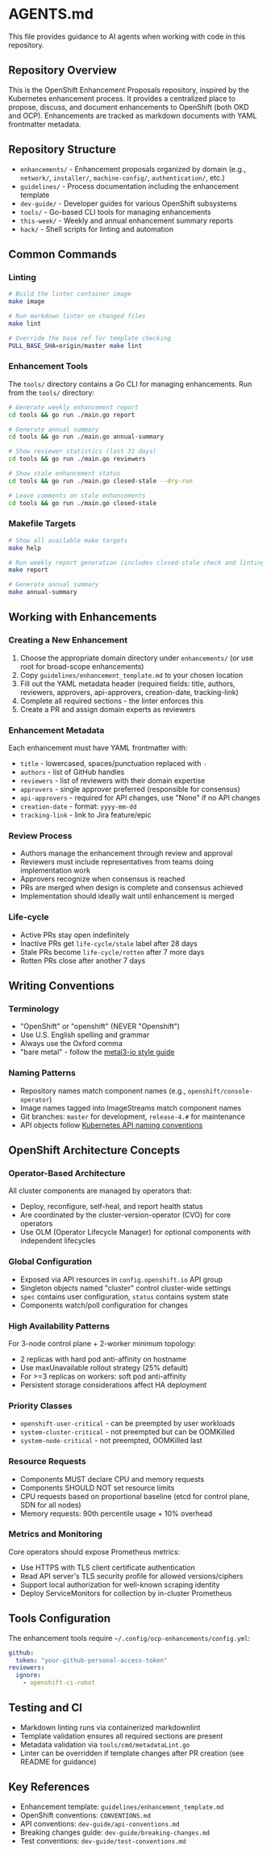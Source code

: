 # AGENTS.md

This file provides guidance to AI agents when working with code in this repository.

## Repository Overview

This is the OpenShift Enhancement Proposals repository, inspired by the Kubernetes enhancement process. It provides a centralized place to propose, discuss, and document enhancements to OpenShift (both OKD and OCP). Enhancements are tracked as markdown documents with YAML frontmatter metadata.

## Repository Structure

- `enhancements/` - Enhancement proposals organized by domain (e.g., `network/`, `installer/`, `machine-config/`, `authentication/`, etc.)
- `guidelines/` - Process documentation including the enhancement template
- `dev-guide/` - Developer guides for various OpenShift subsystems
- `tools/` - Go-based CLI tools for managing enhancements
- `this-week/` - Weekly and annual enhancement summary reports
- `hack/` - Shell scripts for linting and automation

## Common Commands

### Linting
```bash
# Build the linter container image
make image

# Run markdown linter on changed files
make lint

# Override the base ref for template checking
PULL_BASE_SHA=origin/master make lint
```

### Enhancement Tools
The `tools/` directory contains a Go CLI for managing enhancements. Run from the `tools/` directory:

```bash
# Generate weekly enhancement report
cd tools && go run ./main.go report

# Generate annual summary
cd tools && go run ./main.go annual-summary

# Show reviewer statistics (last 31 days)
cd tools && go run ./main.go reviewers

# Show stale enhancement status
cd tools && go run ./main.go closed-stale --dry-run

# Leave comments on stale enhancements
cd tools && go run ./main.go closed-stale
```

### Makefile Targets
```bash
# Show all available make targets
make help

# Run weekly report generation (includes closed-stale check and linting)
make report

# Generate annual summary
make annual-summary
```

## Working with Enhancements

### Creating a New Enhancement

1. Choose the appropriate domain directory under `enhancements/` (or use root for broad-scope enhancements)
2. Copy `guidelines/enhancement_template.md` to your chosen location
3. Fill out the YAML metadata header (required fields: title, authors, reviewers, approvers, api-approvers, creation-date, tracking-link)
4. Complete all required sections - the linter enforces this
5. Create a PR and assign domain experts as reviewers

### Enhancement Metadata

Each enhancement must have YAML frontmatter with:
- `title` - lowercased, spaces/punctuation replaced with `-`
- `authors` - list of GitHub handles
- `reviewers` - list of reviewers with their domain expertise
- `approvers` - single approver preferred (responsible for consensus)
- `api-approvers` - required for API changes, use "None" if no API changes
- `creation-date` - format: `yyyy-mm-dd`
- `tracking-link` - link to Jira feature/epic

### Review Process

- Authors manage the enhancement through review and approval
- Reviewers must include representatives from teams doing implementation work
- Approvers recognize when consensus is reached
- PRs are merged when design is complete and consensus achieved
- Implementation should ideally wait until enhancement is merged

### Life-cycle

- Active PRs stay open indefinitely
- Inactive PRs get `life-cycle/stale` label after 28 days
- Stale PRs become `life-cycle/rotten` after 7 more days
- Rotten PRs close after another 7 days

## Writing Conventions

### Terminology
- "OpenShift" or "openshift" (NEVER "Openshift")
- Use U.S. English spelling and grammar
- Always use the Oxford comma
- "bare metal" - follow the [metal3-io style guide](https://github.com/metal3-io/metal3-docs/blob/master/design/bare-metal-style-guide.md)

### Naming Patterns
- Repository names match component names (e.g., `openshift/console-operator`)
- Image names tagged into ImageStreams match component names
- Git branches: `master` for development, `release-4.#` for maintenance
- API objects follow [Kubernetes API naming conventions](https://github.com/kubernetes/community/blob/master/contributors/devel/sig-architecture/api-conventions.md#naming-conventions)

## OpenShift Architecture Concepts

### Operator-Based Architecture
All cluster components are managed by operators that:
- Deploy, reconfigure, self-heal, and report health status
- Are coordinated by the cluster-version-operator (CVO) for core operators
- Use OLM (Operator Lifecycle Manager) for optional components with independent lifecycles

### Global Configuration
- Exposed via API resources in `config.openshift.io` API group
- Singleton objects named "cluster" control cluster-wide settings
- `spec` contains user configuration, `status` contains system state
- Components watch/poll configuration for changes

### High Availability Patterns
For 3-node control plane + 2-worker minimum topology:
- 2 replicas with hard pod anti-affinity on hostname
- Use maxUnavailable rollout strategy (25% default)
- For >=3 replicas on workers: soft pod anti-affinity
- Persistent storage considerations affect HA deployment

### Priority Classes
- `openshift-user-critical` - can be preempted by user workloads
- `system-cluster-critical` - not preempted but can be OOMKilled
- `system-node-critical` - not preempted, OOMKilled last

### Resource Requests
- Components MUST declare CPU and memory requests
- Components SHOULD NOT set resource limits
- CPU requests based on proportional baseline (etcd for control plane, SDN for all nodes)
- Memory requests: 90th percentile usage + 10% overhead

### Metrics and Monitoring
Core operators should expose Prometheus metrics:
- Use HTTPS with TLS client certificate authentication
- Read API server's TLS security profile for allowed versions/ciphers
- Support local authorization for well-known scraping identity
- Deploy ServiceMonitors for collection by in-cluster Prometheus

## Tools Configuration

The enhancement tools require `~/.config/ocp-enhancements/config.yml`:

```yaml
github:
  token: "your-github-personal-access-token"
reviewers:
  ignore:
    - openshift-ci-robot
```

## Testing and CI

- Markdown linting runs via containerized markdownlint
- Template validation ensures all required sections are present
- Metadata validation via `tools/cmd/metadataLint.go`
- Linter can be overridden if template changes after PR creation (see README for guidance)

## Key References

- Enhancement template: `guidelines/enhancement_template.md`
- OpenShift conventions: `CONVENTIONS.md`
- API conventions: `dev-guide/api-conventions.md`
- Breaking changes guide: `dev-guide/breaking-changes.md`
- Test conventions: `dev-guide/test-conventions.md`
